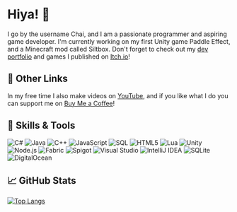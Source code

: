 # Hiya! 👋
I go by the username Chai, and I am a passionate programmer and aspiring game developer. I'm currently working on my first Unity game Paddle Effect, and a Minecraft mod called Siltbox. Don't forget to check out my [dev portfolio](https://chailotl.dev) and games I published on [Itch.io](https://chailotl.itch.io)!

## 🔗 Other Links
In my free time I also make videos on [YouTube](https://www.youtube.com/Chailotl), and if you like what I do you can support me on [Buy Me a Coffee](https://www.buymeacoff.ee/chailotl)!

## 🔧 Skills & Tools
![C#](https://img.shields.io/badge/lang-C%23-4CAF50)
![Java](https://img.shields.io/badge/lang-Java-4CAF50)
![C++](https://img.shields.io/badge/lang-C%2B%2B-4CAF50)
![JavaScript](https://img.shields.io/badge/lang-JavaScript-4CAF50)
![SQL](https://img.shields.io/badge/lang-SQL-4CAF50)
![HTML5](https://img.shields.io/badge/lang-HTML5-4CAF50)
![Lua](https://img.shields.io/badge/lang-Lua-4CAF50)
![Unity](https://img.shields.io/badge/game%20engine-Unity-lightgray)
![Node.js](https://img.shields.io/badge/runtime-Node.js-lightgray)
![Fabric](https://img.shields.io/badge/toolchain-Fabric-lightgray)
![Spigot](https://img.shields.io/badge/api-Spigot-lightgray)
![Visual Studio](https://img.shields.io/badge/editor-Visual%20Studio-865FC5)
![IntelliJ IDEA](https://img.shields.io/badge/editor-IntelliJ%20IDEA-865FC5)
![SQLite](https://img.shields.io/badge/database-SQLite-0080FF)
![DigitalOcean](https://img.shields.io/badge/cloud-DigitalOcean-0080FF)

## 📈 GitHub Stats
[![Top Langs](https://github-readme-stats.vercel.app/api/top-langs/?username=Chailotl&theme=tokyonight&layout=compact&hide=HLSL,ShaderLab)](https://github.com/anuraghazra/github-readme-stats)

<!--
**VanillaChai/VanillaChai** is a ✨ _special_ ✨ repository because its `README.md` (this file) appears on your GitHub profile.

Here are some ideas to get you started:

- 🔭 I’m currently working on ...
- 🌱 I’m currently learning ...
- 👯 I’m looking to collaborate on ...
- 🤔 I’m looking for help with ...
- 💬 Ask me about ...
- 📫 How to reach me: ...
- 😄 Pronouns: ...
- ⚡ Fun fact: ...
-->
